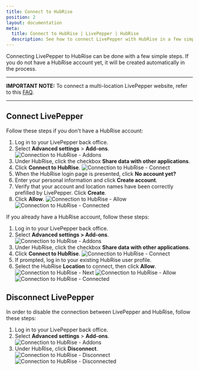 ```yaml
---
title: Connect to HubRise
position: 2
layout: documentation
meta:
  title: Connect to HubRise | LivePepper | HubRise
  description: See how to connect LivePepper with HubRise in a few simple steps. HubRise transmits your LivePepper orders into your EPOS and other apps you use every day.
---
```


Connecting LivePepper to HubRise can be done with a few simple steps. If you do not have a HubRise account yet, it will be created automatically in the process.

---

**IMPORTANT NOTE:** To connect a multi-location LivePepper website, refer to this [FAQ](/apps/livepepper/faqs/connect-branches-hubrise-accounts/).

---

## Connect LivePepper

Follow these steps if you don't have a HubRise account:

1. Log in to your LivePepper back office.
2. Select **Advanced settings** > **Add-ons**.
   ![Connection to HubRise - Addons](../images/002-en-addons.png)
3. Under HubRise, click the checkbox **Share data with other applications**.
4. Click **Connect to HubRise**.
   ![Connection to HubRise - Connect](../images/003-en-hubrise-connect.png)
5. When the HubRise login page is presented, click **No account yet?**
6. Enter your personal information and click **Create account**.
7. Verify that your account and location names have been correctly prefilled by LivePepper. Click **Create**.
8. Click **Allow**.
   ![Connection to HubRise - Allow](../images/005-en-hubrise-connection-allow.png)
   ![Connection to HubRise - Connected](../images/006-en-hubrise-connection-confirmed.png)

If you already have a HubRise account, follow these steps:

1. Log in to your LivePepper back office.
2. Select **Advanced settings > Add-ons**.
   ![Connection to HubRise - Addons](../images/002-en-addons.png)
3. Under HubRise, click the checkbox **Share data with other applications**.
4. Click **Connect to HubRise**.
   ![Connection to HubRise - Connect](../images/003-en-hubrise-connect.png)
5. If prompted, log in to your existing HubRise user profile.
6. Select the HubRise **Location** to connect, then click **Allow**.
![Connection to HubRise - Next](../images/004-en-hubrise-connection-next.png)
![Connection to HubRise - Allow](../images/005-en-hubrise-connection-allow.png)
![Connection to HubRise - Connected](../images/006-en-hubrise-connection-confirmed.png)


## Disconnect LivePepper

In order to disable the connection between LivePepper and HubRise, follow these steps:

1. Log in to your LivePepper back office. 
2. Select **Advanced settings** > **Add-ons**.
   ![Connection to HubRise - Addons](../images/002-en-addons.png)
3. Under HubRise, click **Disconnect**.
![Connection to HubRise - Disconnect](../images/007-en-hubrise-disconnect.png)
![Connection to HubRise - Disconnected](../images/008-en-disconnection-confirmed.png)